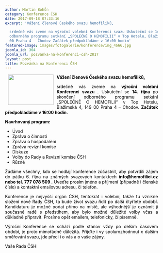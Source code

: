 ```yaml
---
author: Martin Bohůn
category: Konference ČSH
date: 2017-09-18 07:33:16
excerpt: 'Vážení členové Českého svazu hemofiliků,

  srdečně vás zveme na výroční volební Konferenci svazu Uskuteční se 14 října po skončení
  odborného programu setkání „SPOLEČNĚ O HEMOFILII“ v Top Hotelu, Blažimská 4, 149
  00 Praha 4 – Chodov Začátek předpokládáme v 16:00 hodin'
featured-image: images/fotogalerie/konference/img_4666.jpg
joomla_id: 304
joomla_url: pozvanka-na-konferenci-csh-2017
layout: post
title: Pozvánka na Konferenci ČSH
---
```


<p>
 <span style="color: #000000;">
  <img border="0" height="100" src="{{ site.baseurl }}/images/fotogalerie/konference/img_4666.jpg" style="float: left; margin-left: 10px; margin-right: 10px;" width="150"/>
 </span>
 <span style="color: #000000;">
  <strong>
   Vážení členové Českého svazu hemofiliků,
  </strong>
 </span>
</p>
<p style="text-align: justify;">
 <span style="color: #000000;">
  srdečně vás zveme na
  <strong>
   výroční volební Konferenci svazu
  </strong>
  . Uskuteční se
  <strong>
   14. října
  </strong>
  po skončení odborného programu setkání „SPOLEČNĚ O HEMOFILII“ v Top Hotelu, Blažimská 4, 149 00 Praha 4 – Chodov.
  <strong>
   Začátek předpokládáme v 16:00 hodin.
  </strong>
 </span>
</p>
<p>
 <span style="color: #000000;">
  <strong>
   Navrhovaný program:
  </strong>
 </span>
</p>
<ul>
 <li>
  <span style="color: #000000;">
   Úvod
  </span>
 </li>
 <li>
  <span style="color: #000000;">
   Zpráva o činnosti
  </span>
 </li>
 <li>
  <span style="color: #000000;">
   Zpráva o hospodaření
  </span>
 </li>
 <li>
  <span style="color: #000000;">
   Zpráva revizní komise
  </span>
 </li>
 <li>
  <span style="color: #000000;">
   Diskuze
  </span>
 </li>
 <li>
  <span style="color: #000000;">
   Volby do Rady a Revizní komise ČSH
  </span>
 </li>
 <li>
  <span style="color: #000000;">
   Různé
  </span>
 </li>
</ul>
<p style="text-align: justify;">
 <span style="color: #000000;">
  Žádáme všechny, kdo se hodlají konference zúčastnit, aby potvrdili zájem do pátku 6. října na známých svazových kontaktech
  <strong>
   info@hemofilici.cz nebo tel. 777 078 509
  </strong>
  . Uveďte prosím jméno a příjmení (případně i členské číslo) a kontaktní emailovou adresu, či telefon.
 </span>
</p>
<p style="text-align: justify;">
 <span style="color: #000000;">
  Konference je nejvyšší orgán ČSH, tentokrát i volební, takže tu vznikne složení nové Rady ČSH, ta bude život svazu řídit po další čtyřleté období. Kandidaturu je možné podat přímo na místě, ale výhodnější je oznámit ji současné radě s předstihem, aby bylo možné důležité volby včas a důkladně připravit. Prosíme opět emailem, telefonicky, čí písemně.
 </span>
</p>
<p style="text-align: justify;">
 <span style="color: #000000;">
  Výroční Konference se schází podle stanov vždy po delším časovém období, je proto mimořádně důležitá. Přijďte i vy spolurozhodnout o dalším směřování svazu, jde přeci i o vás a o vaše zájmy.
 </span>
</p>
<p style="text-align: justify;">
 <span style="color: #000000;">
  Vaše Rada ČSH
 </span>
</p>
